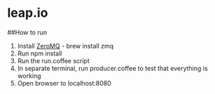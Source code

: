leap.io
=======

##How to run
 1.  Install [ZeroMQ](http://www.zeromq.org/) - brew install zmq  
 2.  Run npm install
 3.  Run the run.coffee script
 3.  In separate terminal, run producer.coffee to test that everything is working
 4.  Open browser to localhost:8080
  
 